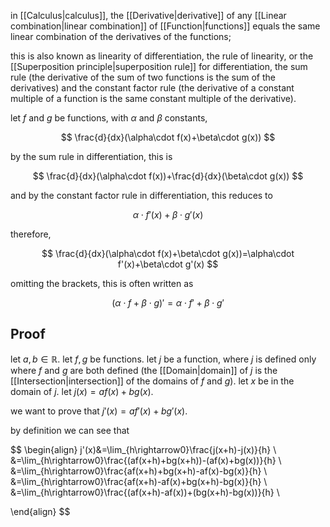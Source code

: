 in [[Calculus|calculus]], the [[Derivative|derivative]] of any [[Linear combination|linear combination]] of [[Function|functions]] equals the same linear combination of the derivatives of the functions; 

this is also known as linearity of differentiation, the rule of linearity, or the [[Superposition principle|superposition rule]] for differentiation, the sum rule (the derivative of the sum of two functions is the sum of the derivatives) and the constant factor rule (the derivative of a constant multiple of a function is the same constant multiple of the derivative). 

let $f$ and $g$ be functions, with $\alpha$ and $\beta$ constants,

$$
\frac{d}{dx}(\alpha\cdot f(x)+\beta\cdot g(x))
$$

by the sum rule in differentiation, this is

$$
\frac{d}{dx}(\alpha\cdot f(x))+\frac{d}{dx}(\beta\cdot g(x))
$$

and by the constant factor rule in differentiation, this reduces to

$$
\alpha\cdot f'(x)+\beta\cdot g'(x)
$$

therefore, 

$$
\frac{d}{dx}(\alpha\cdot f(x)+\beta\cdot g(x))=\alpha\cdot f'(x)+\beta\cdot g'(x)
$$

omitting the brackets, this is often written as

$$
(\alpha\cdot f+\beta\cdot g)'=\alpha\cdot f'+\beta\cdot g'
$$

## Proof

let $a,b\in\mathbb{R}$. let $f,g$ be functions. let $j$ be a function, where $j$ is defined only where $f$ and $g$ are both defined (the [[Domain|domain]] of $j$ is the [[Intersection|intersection]] of the domains of $f$ and $g$). let $x$ be in the domain of $j$. let $j(x)=af(x)+bg(x)$.

we want to prove that $j'(x)=af'(x)+bg'(x)$.

by definition we can see that

$$
\begin{align}
j'(x)&=\lim_{h\rightarrow0}\frac{j(x+h)-j(x)}{h} \\
&=\lim_{h\rightarrow0}\frac{(af(x+h)+bg(x+h))-(af(x)+bg(x))}{h} \\
&=\lim_{h\rightarrow0}\frac{af(x+h)+bg(x+h)-af(x)-bg(x)}{h} \\
&=\lim_{h\rightarrow0}\frac{af(x+h)-af(x)+bg(x+h)-bg(x)}{h} \\
&=\lim_{h\rightarrow0}\frac{(af(x+h)-af(x))+(bg(x+h)-bg(x))}{h} \\

\end{align}
$$